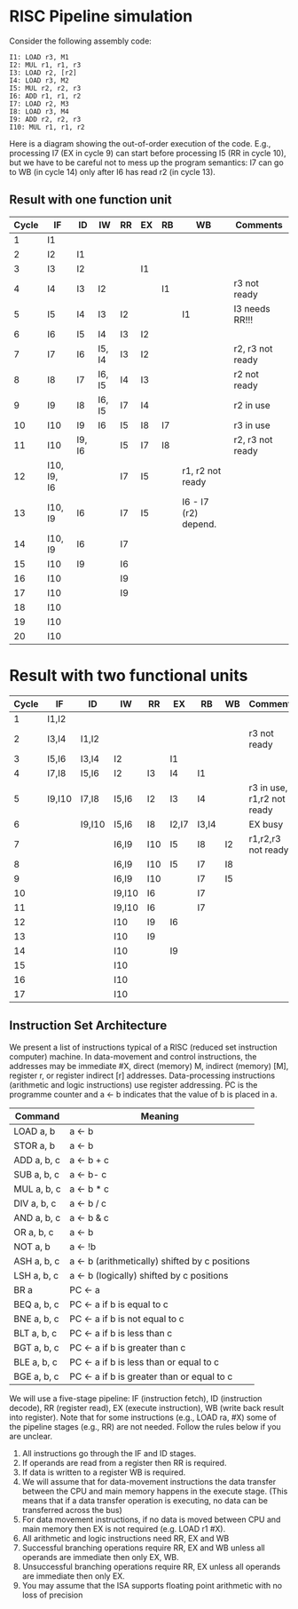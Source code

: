 # RISC Pipeline simulation



Consider the following assembly code:

```
I1: LOAD r3, M1
I2: MUL r1, r1, r3
I3: LOAD r2, [r2]
I4: LOAD r3, M2
I5: MUL r2, r2, r3
I6: ADD r1, r1, r2
I7: LOAD r2, M3
I8: LOAD r3, M4
I9: ADD r2, r2, r3
I10: MUL r1, r1, r2
```

Here is a diagram showing the out-of-order execution of the code. E.g., processing I7 (EX in cycle 9) can start before processing I5 (RR in cycle 10), 
but we have to be careful not to mess up the program semantics: I7 can go to WB (in cycle 14) only after I6 has read r2 (in cycle 13). 

## Result with one function unit

| Cycle | IF          | ID     | IW     | RR | EX | RB | WB                   | Comments         |
|-------|-------------|--------|--------|----|----|----|----------------------|------------------|
| 1     | I1          |        |        |    |    |    |                      |                  |
| 2     | I2          | I1     |        |    |    |    |                      |                  |
| 3     | I3          | I2     |        |    | I1 |    |                      |                  |
| 4     | I4          | I3     | I2     |    |    | I1 |                      | r3 not ready     |
| 5     | I5          | I4     | I3     | I2 |    |    | I1                   | I3 needs RR!!!   |
| 6     | I6          | I5     | I4     | I3 | I2 |    |                      |                  |
| 7     | I7          | I6     | I5, I4 | I3 | I2 |    |                      | r2, r3 not ready |
| 8     | I8          | I7     | I6, I5 | I4 | I3 |    |                      | r2 not ready     |
| 9     | I9          | I8     | I6, I5 | I7 | I4 |    |                      | r2 in use        |
| 10    | I10         | I9     | I6     | I5 | I8 | I7 |                      | r3 in use        |
| 11    | I10         | I9, I6 |        | I5 | I7 | I8 |                      | r2, r3 not ready |
| 12    | I10, I9, I6 |        |        | I7 | I5 |    | r1, r2 not ready     |                  |
| 13    | I10, I9     | I6     |        | I7 | I5 |    | I6 - I7 (r2) depend. |                  |
| 14    | I10, I9     | I6     |        | I7 |    |    |                      |                  |
| 15    | I10         | I9     |        | I6 |    |    |                      |                  |
| 16    | I10         |        |        | I9 |    |    |                      |                  |
| 17    | I10         |        |        | I9 |    |    |                      |                  |
| 18    | I10         |        |        |    |    |    |                      |                  |
| 19    | I10         |        |        |    |    |    |                      |                  |
| 20    | I10         |        |        |    |    |    |                      |                  |

# Result with two functional units

| Cycle |  IF   |  ID   |  IW   |  RR   |  EX   |  RB   |  WB   | Comments                  |
|-------|-------|-------|-------|-------|-------|-------|-------|---------------------------|
|   1   | I1,I2 |       |       |       |       |       |       |                           |
|   2   | I3,I4 | I1,I2 |       |       |       |       |       | r3 not ready              |
|   3   | I5,I6 | I3,I4 | I2    |       | I1    |       |       |                           |
|   4   | I7,I8 | I5,I6 | I2    | I3    | I4    | I1    |       |                           |
|   5   | I9,I10| I7,I8 | I5,I6 | I2    | I3    | I4    |       | r3 in use, r1,r2 not ready |
|   6   |       | I9,I10| I5,I6 | I8    | I2,I7 | I3,I4 |       | EX busy                   |
|   7   |       |       | I6,I9 | I10   | I5    | I8    | I2    | r1,r2,r3 not ready        |
|   8   |       |       | I6,I9 | I10   | I5    | I7    | I8    |                           |
|   9   |       |       | I6,I9 | I10   |       | I7    | I5    |                           |
|  10   |       |       | I9,I10| I6    |       | I7    |       |                           |
|  11   |       |       | I9,I10| I6    |       | I7    |       |                           |
|  12   |       |       | I10   | I9    | I6    |       |       |                           |
|  13   |       |       | I10   | I9    |       |       |       |                           |
|  14   |       |       | I10   |       | I9    |       |       |                           |
|  15   |       |       | I10   |       |       |       |       |                           |
|  16   |       |       | I10   |       |       |       |       |                           |
|  17   |       |       | I10   |       |       |       |       |                           |

## Instruction Set Architecture

We present a list of instructions typical of a RISC (reduced set instruction computer) machine. In data-movement and control instructions, the addresses may be immediate #X, direct (memory) M,
indirect (memory) [M], register r, or register indirect [r] addresses. Data-processing instructions (arithmetic and logic instructions) use register addressing. PC is the programme counter and
a <- b indicates that the value of b is placed in a.

| Command                                        | Meaning                                        |
|------------------------------------------------|------------------------------------------------|
| LOAD a, b                                      | a <- b                                         |
| STOR a, b                                      | a <- b                                         |
| ADD a, b, c                                    | a <- b + c                                     |
| SUB a, b, c                                    | a <- b- c                                      |
| MUL a, b, c                                    | a <- b * c                                     |
| DIV a, b, c                                    | a <- b / c                                     |
| AND a, b, c                                    | a <- b & c                                     |
| OR a, b, c                                     | a <- b | c                                     |
| NOT a, b                                       | a <- !b                                        |
| ASH a, b, c                                    | a <- b (arithmetically) shifted by c positions |
| LSH a, b, c                                    | a <- b (logically) shifted by c positions      |
| BR a                                           | PC <- a                                        |
| BEQ a, b, c                                    | PC <- a if b is equal to c                     |
| BNE a, b, c                                    | PC <- a if b is not equal to c                 |
| BLT a, b, c                                    | PC <- a if b is less than c                    |
| BGT a, b, c                                    | PC <- a if b is greater than c                 |
| BLE a, b, c                                    | PC <- a if b is less than or equal to c        |
| BGE a, b, c                                    | PC <- a if b is greater than or equal to c     |

We will use a five-stage pipeline: IF (instruction fetch), ID (instruction decode), RR (register read), EX (execute instruction), WB (write back result into register). 
Note that for some instructions (e.g., LOAD ra, #X) some of the pipeline stages (e.g., RR) are not needed. Follow the rules below if you are unclear.

 1. All instructions go through the IF and ID stages.
 2. If operands are read from a register then RR is required.
 3. If data is written to a register WB is required.
 4. We will assume that for data-movement instructions the data transfer between the CPU and main memory happens in the execute stage. (This means that if a data transfer operation is executing, no data can be transferred across the bus)
 5. For data movement instructions, if no data is moved between CPU and main memory then EX is not required (e.g. LOAD r1 #X).
 6. All arithmetic and logic instructions need RR, EX and WB
 7. Successful branching operations require RR, EX and WB unless all operands are immediate then only EX, WB.
 8. Unsuccessful branching operations require RR, EX unless all operands are immediate then only EX.
 9. You may assume that the ISA supports floating point arithmetic with no loss of precision
